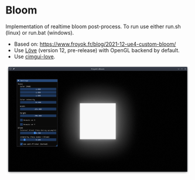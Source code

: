 # Bloom
Implementation of realtime bloom post-process. To run use either run.sh (linux) or run.bat (windows).

- Based on: https://www.froyok.fr/blog/2021-12-ue4-custom-bloom/
- Use [Löve](https://github.com/love2d/love) (version 12, pre-release) with OpenGL backend by default.
- Use [cimgui-love](https://codeberg.org/apicici/cimgui-love).

![screenshot](screenshot.png)

